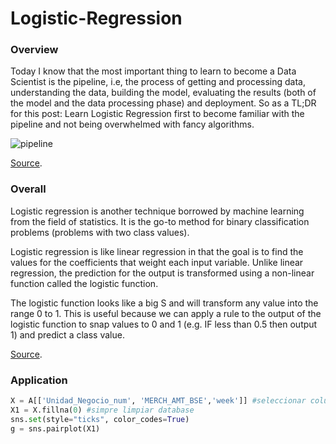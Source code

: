 # Logistic-Regression

### Overview


Today I know that the most important thing to learn to become a Data Scientist is the pipeline, i.e, the process of getting and processing data, understanding the data, building the model, evaluating the results (both of the model and the data processing phase) and deployment. So as a TL;DR for this post: Learn Logistic Regression first to become familiar with the pipeline and not being overwhelmed with fancy algorithms.

![pipeline](https://user-images.githubusercontent.com/17385297/50397705-16eeb980-0751-11e9-9fe9-4da4cb716908.PNG)

[Source](https://www.kdnuggets.com/2018/05/5-reasons-logistic-regression-first-data-scientist.html/).


### Overall

Logistic regression is another technique borrowed by machine learning from the field of statistics. It is the go-to method for binary classification problems (problems with two class values).

Logistic regression is like linear regression in that the goal is to find the values for the coefficients that weight each input variable. Unlike linear regression, the prediction for the output is transformed using a non-linear function called the logistic function.

The logistic function looks like a big S and will transform any value into the range 0 to 1. This is useful because we can apply a rule to the output of the logistic function to snap values to 0 and 1 (e.g. IF less than 0.5 then output 1) and predict a class value.

[Source](https://www.kdnuggets.com/2018/02/tour-top-10-algorithms-machine-learning-newbies.html/).



### Application

```python
X = A[['Unidad_Negocio_num', 'MERCH_AMT_BSE','week']] #seleccionar columnas del database
X1 = X.fillna(0) #simpre limpiar database
sns.set(style="ticks", color_codes=True)
g = sns.pairplot(X1)
```

